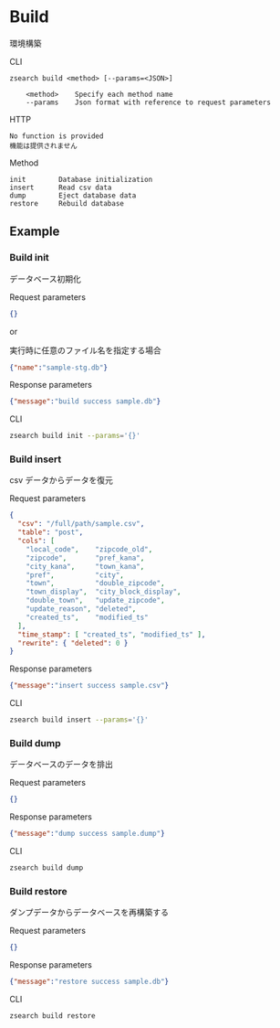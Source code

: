 # Build

環境構築

CLI

```text
zsearch build <method> [--params=<JSON>]

    <method>    Specify each method name
    --params    Json format with reference to request parameters
```

HTTP

```text
No function is provided
機能は提供されません
```

Method

```text
init        Database initialization
insert      Read csv data
dump        Eject database data
restore     Rebuild database
```

## Example

### Build init

データベース初期化

Request parameters

```json
{}
```

or

実行時に任意のファイル名を指定する場合

```json
{"name":"sample-stg.db"}
```

Response parameters

```json
{"message":"build success sample.db"}
```

CLI

```zsh
zsearch build init --params='{}'
```

### Build insert

csv データからデータを復元

Request parameters

```json
{
  "csv": "/full/path/sample.csv",
  "table": "post",
  "cols": [
    "local_code",    "zipcode_old",
    "zipcode",       "pref_kana",
    "city_kana",     "town_kana",
    "pref",          "city",
    "town",          "double_zipcode",
    "town_display",  "city_block_display",
    "double_town",   "update_zipcode",
    "update_reason", "deleted",
    "created_ts",    "modified_ts"
  ],
  "time_stamp": [ "created_ts", "modified_ts" ],
  "rewrite": { "deleted": 0 }
}
```

Response parameters

```json
{"message":"insert success sample.csv"}
```

CLI

```zsh
zsearch build insert --params='{}'
```

### Build dump

データベースのデータを排出

Request parameters

```json
{}
```

Response parameters

```json
{"message":"dump success sample.dump"}
```

CLI

```zsh
zsearch build dump
```

### Build restore

ダンプデータからデータベースを再構築する

Request parameters

```json
{}
```

Response parameters

```json
{"message":"restore success sample.db"}
```

CLI

```zsh
zsearch build restore
```

